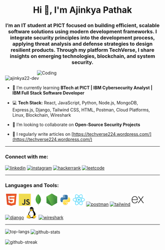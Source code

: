 

<h1 align="center">Hi 👋, I'm Ajinkya Pathak</h1>
<h3 align="center">I’m an IT student at PICT focused on building efficient, scalable software solutions using modern development frameworks. I integrate security principles into the development process, applying threat analysis and defense strategies to design resilient products. Through my platform TechVerse, I share insights on emerging technologies, blockchain, and system security.</h3>

<img align="right" alt="Coding" width="400" src="https://camo.githubusercontent.com/2366b34bb903c09617990fb5fff4622f3e941349e846ddb7e73df872a9d21233/68747470733a2f2f63646e2e6472696262626c652e636f6d2f75736572732f3733303730332f73637265656e73686f74732f363538313234332f6176656e746f2e676966.gif">

<p align="left"> <img src="https://komarev.com/ghpvc/?username=ajinkya22-dev&label=Profile%20views&color=0e75b6&style=flat" alt="ajinkya22-dev" /> </p>

- 🌱 I’m currently learning **BTech at PICT | IBM Cybersecurity Analyst | IBM Full Stack Software Developer**

- 💻 **Tech Stack:** React, JavaScript, Python, Node.js, MongoDB, Express.js, Django, Tailwind CSS, HTML, Postman, Cloud Platforms, Linux, Blockchain, Wireshark

- 👯 I’m looking to collaborate on **Open-Source Security Projects**

- 📝 I regularly write articles on [https://techverse224.wordpress.com/](https://techverse224.wordpress.com/)

---

<h3 align="left">Connect with me:</h3>
<p align="left">
<a href="https://www.linkedin.com/in/ajinkya-pathak-820675326/" target="blank"><img align="center" src="https://raw.githubusercontent.com/rahuldkjain/github-profile-readme-generator/master/src/images/icons/Social/linked-in-alt.svg" alt="linkedin" height="30" width="40" /></a>
<a href="https://instagram.com/ajinkya_pathak_07" target="blank"><img align="center" src="https://raw.githubusercontent.com/rahuldkjain/github-profile-readme-generator/master/src/images/icons/Social/instagram.svg" alt="instagram" height="30" width="40" /></a>
<a href="https://www.hackerrank.com/pathaklaxmikant1" target="blank"><img align="center" src="https://raw.githubusercontent.com/rahuldkjain/github-profile-readme-generator/master/src/images/icons/Social/hackerrank.svg" alt="hackerrank" height="30" width="40" /></a>
<a href="https://www.leetcode.com/rmklwi2zjv" target="blank"><img align="center" src="https://raw.githubusercontent.com/rahuldkjain/github-profile-readme-generator/master/src/images/icons/Social/leet-code.svg" alt="leetcode" height="30" width="40" /></a>
</p>

---

<h3 align="left">Languages and Tools:</h3>
<p align="left">
  <a href="#"><img src="https://raw.githubusercontent.com/devicons/devicon/master/icons/html5/html5-original.svg" alt="html" width="40" height="40"/></a>
  <a href="#"><img src="https://raw.githubusercontent.com/devicons/devicon/master/icons/javascript/javascript-original.svg" alt="javascript" width="40" height="40"/></a>
  <a href="#"><img src="https://raw.githubusercontent.com/devicons/devicon/master/icons/mongodb/mongodb-original.svg" alt="mongodb" width="40" height="40"/></a>
  <a href="#"><img src="https://raw.githubusercontent.com/devicons/devicon/master/icons/nodejs/nodejs-original.svg" alt="node.js" width="40" height="40"/></a>
  <a href="#"><img src="https://raw.githubusercontent.com/devicons/devicon/master/icons/python/python-original.svg" alt="python" width="40" height="40"/></a>
  <a href="#"><img src="https://raw.githubusercontent.com/devicons/devicon/master/icons/react/react-original.svg" alt="react" width="40" height="40"/></a>
  <a href="#"><img src="https://cdn.jsdelivr.net/gh/devicons/devicon/icons/postman/postman-original.svg" alt="postman" width="40" height="40"/></a>
  <a href="#"><img src="https://www.vectorlogo.zone/logos/tailwindcss/tailwindcss-icon.svg" alt="tailwind" width="40" height="40"/></a>
  <a href="#"><img src="https://raw.githubusercontent.com/devicons/devicon/master/icons/express/express-original.svg" alt="express.js" width="40" height="40"/></a>
  <a href="#"><img src="https://cdn.worldvectorlogo.com/logos/django.svg" alt="django" width="40" height="40"/></a>
  <a href="#"><img src="https://raw.githubusercontent.com/devicons/devicon/master/icons/linux/linux-original.svg" alt="linux" width="40" height="40"/></a>
  <a href="#"><img src="https://www.logo.wine/a/logo/Wireshark/Wireshark-Logo.wine.svg" alt="wireshark" width="60" height="40"/></a>
</p>

---

<p><img align="left" src="https://github-readme-stats.vercel.app/api/top-langs?username=ajinkya22-dev&show_icons=true&locale=en&layout=compact" alt="top-langs" /></p>

<p>&nbsp;<img align="center" src="https://github-readme-stats.vercel.app/api?username=ajinkya22-dev&show_icons=true&locale=en" alt="github-stats" /></p>

<p><img align="center" src="https://github-readme-streak-stats.herokuapp.com/?user=ajinkya22-dev&" alt="github-streak" /></p>
